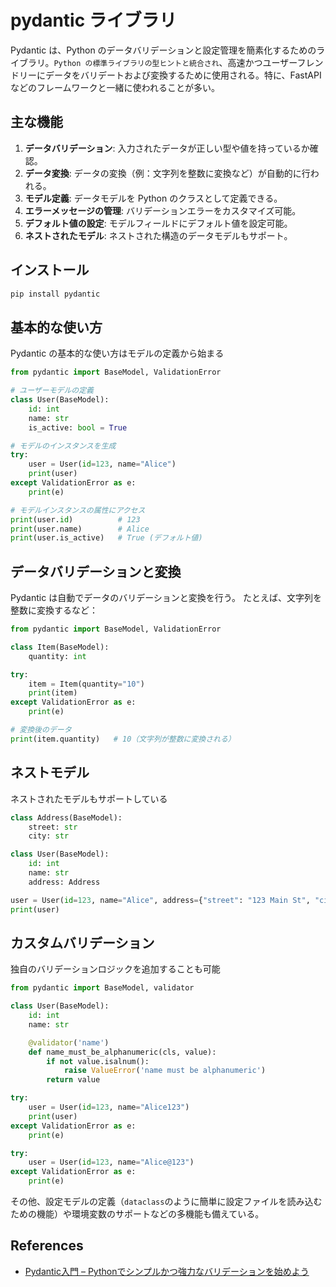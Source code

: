 # pydantic ライブラリ

Pydantic は、Python のデータバリデーションと設定管理を簡素化するためのライブラリ。`Python の標準ライブラリの型ヒントと統合され`、高速かつユーザーフレンドリーにデータをバリデートおよび変換するために使用される。特に、FastAPI などのフレームワークと一緒に使われることが多い。

## 主な機能

1. **データバリデーション**: 入力されたデータが正しい型や値を持っているか確認。
2. **データ変換**: データの変換（例：文字列を整数に変換など）が自動的に行われる。
3. **モデル定義**: データモデルを Python のクラスとして定義できる。
4. **エラーメッセージの管理**: バリデーションエラーをカスタマイズ可能。
5. **デフォルト値の設定**: モデルフィールドにデフォルト値を設定可能。
6. **ネストされたモデル**: ネストされた構造のデータモデルもサポート。

## インストール

```bash
pip install pydantic
```

## 基本的な使い方

Pydantic の基本的な使い方はモデルの定義から始まる

```python
from pydantic import BaseModel, ValidationError

# ユーザーモデルの定義
class User(BaseModel):
    id: int
    name: str
    is_active: bool = True

# モデルのインスタンスを生成
try:
    user = User(id=123, name="Alice")
    print(user)
except ValidationError as e:
    print(e)

# モデルインスタンスの属性にアクセス
print(user.id)          # 123
print(user.name)        # Alice
print(user.is_active)   # True (デフォルト値)
```

## データバリデーションと変換

Pydantic は自動でデータのバリデーションと変換を行う。
たとえば、文字列を整数に変換するなど：

```python
from pydantic import BaseModel, ValidationError

class Item(BaseModel):
    quantity: int

try:
    item = Item(quantity="10")
    print(item)
except ValidationError as e:
    print(e)

# 変換後のデータ
print(item.quantity)   # 10（文字列が整数に変換される）
```

## ネストモデル

ネストされたモデルもサポートしている

```python
class Address(BaseModel):
    street: str
    city: str

class User(BaseModel):
    id: int
    name: str
    address: Address

user = User(id=123, name="Alice", address={"street": "123 Main St", "city": "Wonderland"})
print(user)
```

## カスタムバリデーション

独自のバリデーションロジックを追加することも可能

```python
from pydantic import BaseModel, validator

class User(BaseModel):
    id: int
    name: str

    @validator('name')
    def name_must_be_alphanumeric(cls, value):
        if not value.isalnum():
            raise ValueError('name must be alphanumeric')
        return value

try:
    user = User(id=123, name="Alice123")
    print(user)
except ValidationError as e:
    print(e)

try:
    user = User(id=123, name="Alice@123")
except ValidationError as e:
    print(e)
```

その他、設定モデルの定義（`dataclass`のように簡単に設定ファイルを読み込むための機能）や環境変数のサポートなどの多機能も備えている。

## References

- [Pydantic入門 – Pythonでシンプルかつ強力なバリデーションを始めよう](https://qiita.com/Tadataka_Takahashi/items/8b28f49d67d7e1d65d11)
